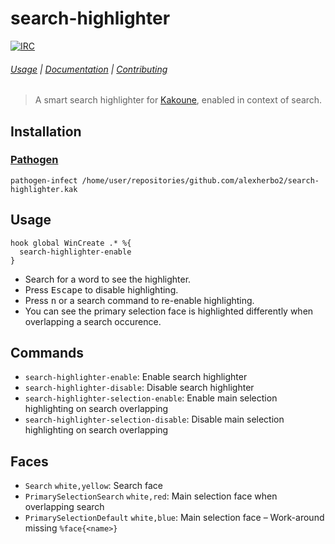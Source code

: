 # search-highlighter

[![IRC][IRC Badge]][IRC]

###### [Usage](#usage) | [Documentation](#commands) | [Contributing](CONTRIBUTING)

> A smart search highlighter for [Kakoune], enabled in context of search.

## Installation

### [Pathogen]

``` kak
pathogen-infect /home/user/repositories/github.com/alexherbo2/search-highlighter.kak
```

## Usage

``` kak
hook global WinCreate .* %{
  search-highlighter-enable
}
```

- Search for a word to see the highlighter.
- Press <kbd>Escape</kbd> to disable highlighting.
- Press <kbd>n</kbd> or a search command to re-enable highlighting.
- You can see the primary selection face is highlighted differently when overlapping a search occurence.

## Commands

- `search-highlighter-enable`: Enable search highlighter
- `search-highlighter-disable`: Disable search highlighter
- `search-highlighter-selection-enable`: Enable main selection highlighting on search overlapping
- `search-highlighter-selection-disable`: Disable main selection highlighting on search overlapping

## Faces

- `Search` `white,yellow`: Search face
- `PrimarySelectionSearch` `white,red`: Main selection face when overlapping search
- `PrimarySelectionDefault` `white,blue`: Main selection face – Work-around missing `%face{<name>}`

[Kakoune]: https://kakoune.org
[IRC]: https://webchat.freenode.net/#kakoune
[IRC Badge]: https://img.shields.io/badge/IRC-%23kakoune-blue.svg
[Pathogen]: https://github.com/alexherbo2/pathogen.kak
